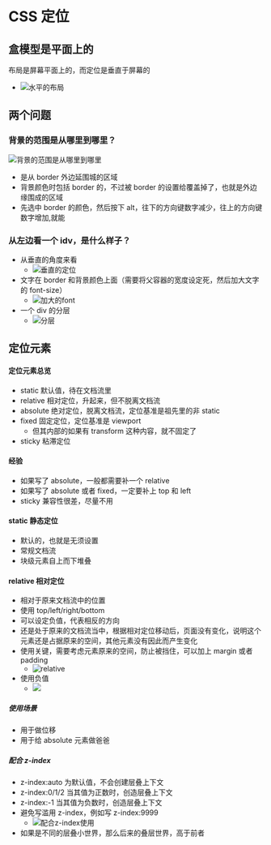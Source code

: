# CSS 定位

## 盒模型是平面上的

布局是屏幕平面上的，而定位是垂直于屏幕的

- ![水平的布局](imgs/盒模型布局.png)

## 两个问题

### 背景的范围是从哪里到哪里？

![背景的范围是从哪里到哪里](imgs/背景的范围是从哪里到哪里.png)

- 是从 border 外边延围城的区域
- 背景颜色时包括 border 的，不过被 border 的设置给覆盖掉了，也就是外边缘围成的区域
- 先选中 border 的颜色，然后按下 alt，往下的方向键数字减少，往上的方向键数字增加,就能

### 从左边看一个 idv，是什么样子？

- 从垂直的角度来看
  - ![垂直的定位](imgs/定位.png)
- 文字在 border 和背景颜色上面（需要将父容器的宽度设定死，然后加大文字的 font-size）
  - ![加大的font](imgs/加大的font-size.png)
- 一个 div 的分层
  - ![分层](imgs/分层.png)

## 定位元素

#### 定位元素总览

- static 默认值，待在文档流里
- relative 相对定位，升起来，但不脱离文档流
- absolute 绝对定位，脱离文档流，定位基准是祖先里的非 static
- fixed 固定定位，定位基准是 viewport
  - 但其内部的如果有 transform 这种内容，就不固定了
- sticky 粘滞定位

#### 经验

- 如果写了 absolute，一般都需要补一个 relative
- 如果写了 absolute 或者 fixed，一定要补上 top 和 left
- sticky 兼容性很差，尽量不用

#### static 静态定位

- 默认的，也就是无须设置
- 常规文档流
- 块级元素自上而下堆叠

#### relative 相对定位

- 相对于原来文档流中的位置
- 使用 top/left/right/bottom
- 可以设定负值，代表相反的方向
- 还是处于原来的文档流当中，根据相对定位移动后，页面没有变化，说明这个元素还是占据原来的空间，其他元素没有因此而产生变化
- 使用关键，需要考虑元素原来的空间，防止被挡住，可以加上 margin 或者 padding
  - ![relative](imgs/relative.png)
- 使用负值
  - ![](imgs/使用负值.png)

##### 使用场景

- 用于做位移
- 用于给 absolute 元素做爸爸

##### 配合 z-index

- z-index:auto 为默认值，不会创建层叠上下文
- z-index:0/1/2 当其值为正数时，创造层叠上下文
- z-index:-1 当其值为负数时，创造层叠上下文
- 避免写滥用 z-index，例如写 z-index:9999
  - ![配合z-index使用](imgs/配合z-index.png)
- 如果是不同的层叠小世界，那么后来的叠层世界，高于前者

####
